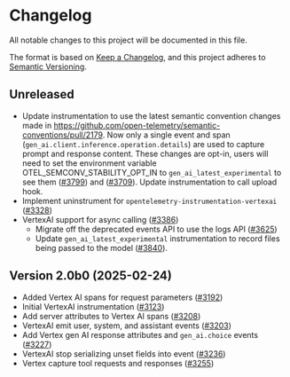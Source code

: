 # Changelog

All notable changes to this project will be documented in this file.

The format is based on [Keep a Changelog](https://keepachangelog.com/en/1.0.0/),
and this project adheres to [Semantic Versioning](https://semver.org/spec/v2.0.0.html).

## Unreleased

- Update instrumentation to use the latest semantic convention changes made in https://github.com/open-telemetry/semantic-conventions/pull/2179.
Now only a single event and span (`gen_ai.client.inference.operation.details`) are used to capture prompt and response content. These changes are opt-in,
users will need to set the environment variable OTEL_SEMCONV_STABILITY_OPT_IN to `gen_ai_latest_experimental` to see them ([#3799](https://github.com/open-telemetry/opentelemetry-python-contrib/pull/3799)) and ([#3709](https://github.com/open-telemetry/opentelemetry-python-contrib/pull/3709)). Update instrumentation to call upload hook.
- Implement uninstrument for `opentelemetry-instrumentation-vertexai`
  ([#3328](https://github.com/open-telemetry/opentelemetry-python-contrib/pull/3328))
- VertexAI support for async calling
  ([#3386](https://github.com/open-telemetry/opentelemetry-python-contrib/pull/3386))
  - Migrate off the deprecated events API to use the logs API
  ([#3625](https://github.com/open-telemetry/opentelemetry-python-contrib/pull/3626))
  - Update `gen_ai_latest_experimental` instrumentation to record files being passed to the model
  ([#3840](https://github.com/open-telemetry/opentelemetry-python-contrib/pull/3840)).

## Version 2.0b0 (2025-02-24)

- Added Vertex AI spans for request parameters
  ([#3192](https://github.com/open-telemetry/opentelemetry-python-contrib/pull/3192))
- Initial VertexAI instrumentation
  ([#3123](https://github.com/open-telemetry/opentelemetry-python-contrib/pull/3123))
- Add server attributes to Vertex AI spans
  ([#3208](https://github.com/open-telemetry/opentelemetry-python-contrib/pull/3208))
- VertexAI emit user, system, and assistant events
  ([#3203](https://github.com/open-telemetry/opentelemetry-python-contrib/pull/3203))
- Add Vertex gen AI response attributes and `gen_ai.choice` events
  ([#3227](https://github.com/open-telemetry/opentelemetry-python-contrib/pull/3227))
- VertexAI stop serializing unset fields into event
  ([#3236](https://github.com/open-telemetry/opentelemetry-python-contrib/pull/3236))
- Vertex capture tool requests and responses
  ([#3255](https://github.com/open-telemetry/opentelemetry-python-contrib/pull/3255))

